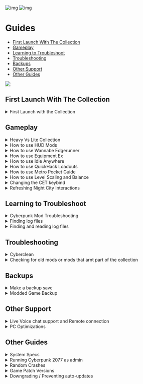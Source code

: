 ![img](https://s13.gifyu.com/images/SjBKh.png)
![img](https://s9.gifyu.com/images/SCGXs.png)

# Guides

- [First Launch With The Collection](#first-launch-with-the-collection)
- [Gameplay](#gameplay)
- [Learning to Troubleshoot](#learning-to-troubleshoot)
- [Troubleshooting](#troubleshooting)
- [Backups](#backups)
- [Other Support](#other-support)
- [Other Guides](#other-guides)

![](https://s12.gifyu.com/images/Cyan-Rule.png)


## First Launch With The Collection

<details>
<summary>First Launch with the Collection</summary>

![img](https://i.imgur.com/wAJUpeU.png)

**1**) To use CET (Cyber Engine Tweaks) use F11 on your keyboard to bring up the overlay here you will have many overlays that you can use to adjust the mods from the collection and configure them how you like including Cheats, AMM Appearance menu,Vehicle camera and many more.

**2**) I have added a key bind config file for a few of the mods this is just to get you started you can change it as you like. You will find the key bind list in your main game directory and HERE> [Keybinds](https://github.com/2077v2/City-of-Dreams/blob/main/Keybinds.md)

**3**) On the main menu go to the graphics tab and you will find "texture quality"  Set this to "HIGH".

*NOTE* If you enabled HUDitior do the following.
**1**) Once in game hold **SHIFT** and press **U** to customize the hud settings to suit you. To go to the next widget press the **LEFT** and **RIGHT** arrow keys.

![img](https://i.imgur.com/wAJUpeU.png)

</details>




## Gameplay

<details>
<summary>Heavy Vs Lite Collection</summary>

![img](https://i.imgur.com/wAJUpeU.png)

There are two different gameplay collections we have for **Cyberpunk 2077**. This will outline the differences between the two.

- **[Heavy](https://discord.com/channels/1076179431195955290/1144903902895030352/1216682413183340624)**
- **[Lite](https://discord.com/channels/1076179431195955290/1144903902895030352/1216682575767015464)**

## City of Dreams **(Heavy)**
This is a huge collection with everything you could ever need or want.

![img](https://s9.gifyu.com/images/SUI6u.gif)

##  City of Dreams (LITE)
This is identical to the **(Heavy Collection)** apart from the following 
- Clothing
- Custom 4k Bodys for V
- Custom 4k Body for NPCs
- Photo Mode Mods
and has been put together so that the user can add their own custom body and clothing.

The **(LITE)** Collection is designed with our other modular Collections in mind. **COMING SOON!!!**

![img](https://s9.gifyu.com/images/SUI8w.gif)

![img](https://i.imgur.com/wAJUpeU.png)

</details>


<details>
<summary>How to use HUD Mods</summary>

![img](https://i.imgur.com/wAJUpeU.png)

## How to use [LHUD](https://www.nexusmods.com/cyberpunk2077/mods/2592)

## Info
- Hides main **HUD** widgets by default and shows them only on certain events which you can configure
- Included widgets: Action Buttons, Crouch Indicator and Weapon Roster, Hints, Minimap, Player Healthbar, Quest Tracker, World Markers
- Adds new hotkey for your selected widgets group toggle (check the details below)
- Adds new hotkey for minimap toggle
- Adds config option to tweak minimap widget opacity

## Limited HUD - Hotkeys

The mods adds two additional in-game hotkeys which you can use to toggle widgets visibility:

- **Global Toggle:** global hotkey which you can use to toggle visibility for any module combination by your choice. By default it toggles Minimap, Quest Tracker and Quest Markers modules **(F8 by default)**.
- **Minimap Toggle:** a separate hotkey to toggle minimap visibility **(F6 by default)**


## How to use [HUDitor](https://www.nexusmods.com/cyberpunk2077/mods/3315)

## Info

**HUDitor** allows players to move & resize some of the main widgets on the screen:

- Minimap
- Quest tracker
- Wanted bar
- Quest notifications area
- Item notifications area
- Vehicle notifications (summoning and radio)
- Crouch indicator and weapon roster
- Action button hints (dpad)
- Player healthbar
- Player stamina
- Phone call avatar - temporarily removed
- Phone call input controller - temporarily removed
- Input hints
- Speedometer
- Bosses HP bar
- Dialog choices
- Dialog subtitles

## HUDitor - Hotkeys

- Press **"Shift + U"** - you will see that most of the **HUD** widgets' opacity has changed, and only the quest tracker is fully visible. Also, a mouse pointer will appear at the center of the screen (if you have Sprint hotkey rebinded then use it instead of Shift). Also you can use W-A-S-D keys for more precise position tweaking.
- Press **"Shift + U"** / **"Esc"** / **"C"** buttons to disable the editor.
- Press **"X"** while **HUDitor** is enabled, to reset all the widgets back to their original size & position.

## HUD Configuration options

These are great mods when you have an understanding of how they work, you can configure the entire **HUD** to suit yourself with 100s of different configurations and settings, these can be accessed from the **"Mod Settings"** tab at the main menu.

![img](https://i.imgur.com/wAJUpeU.png)

</details>

<details>
<summary>How to use Wannabe Edgerunner</summary>

![img](https://i.imgur.com/wAJUpeU.png)

## How to use [Wannabe Edgerunner](https://www.nexusmods.com/cyberpunk2077/mods/5646)

## Info

- New stat - Humanity, which depends on installed cyberware usage and committed kills.
- Possible Cyberpsychosis when humanity becomes very low.
- Cyberware Humanity usage based on implants type and quality
- New consumables called Neuroblockers which should help you to manage Humanity.
- New widgets to track your current Humanity value.
- Mod Settings menu


## Humanity

Adds new stat - **Humanity**, which depends on installed cyberware usages and committed kills. Cyberware usages and enemy kills decrease this stat temporarily so you can restore it after sleeping at your bed or doing a few other apartment interactions like having a shower etc. You can track your current Humanity value via Cyberware menu screen or with a new widget which will appear above the player's HP bar.

There are a three status effects which this mod uses depending on your Humanity stat:

**Low Humanity:** adds some visual glitches and a few combat related debuffs to your character, also can trigger a **Cyberpsychosis** with some chance. It's better to take **Neuroblockers** or go to sleep at this stage.

**Cyberpsychosis:** 
launches heavier visual glitches but buffs your movement speed, armor value and health regeneration, and if your character is not in an interior or dangerous area then triggers police spawn as well. If related option is enabled, then you will be teleported to one of the 20+ predefined locations when **Cyberpsychosis** effect ends. Teleporting logic does not support Dogtown yet.

**Post-Psychosis:** debuffs your combat skills, decreases damage resistances and blocks any cyberware usage until the next rest in your bed. Humanity loss is freezed and **Cyberpsychosis** can't be triggered at this stage.

Actions which restore your **Humanity:**
- Sleeping in your bed (fully restores Humanity).
- Petting a cat or iguana.
- Taking a shower.
- Donating money to a homeless
apartment interactions (playing a guitar, using a record player etc.)


## Neuroblockers

**Neuroblockers** is a new consumable which removes low Humanity side-effects and freezes Humanity points loss while active. You can buy it at some **Ripperdocs**, plus **Neuroblockers** crafting recipe was added to a few medical shops.

**Common Neuroblockers:** Instant Implants, Cassius, Bucks' Clinic.

**Uncommon** Neuroblockers: Fingers M.D., Octavio's Clinic.

**Rare Neuroblockers:** Kraviz's Clinic, Viktor's Clinic.

![img](https://i.imgur.com/wAJUpeU.png)

</details>


<details>
<summary>How to use Equipment Ex</summary>

![img](https://i.imgur.com/wAJUpeU.png)

## How to use [Equipment EX](https://www.nexusmods.com/cyberpunk2077/mods/6945)

## Info

- New transmog system with 30+ clothing slots
- A brand-new UI accessible from Hub menu and V's apartments
- Allows you to manage an unlimited amount of outfits with your names
- Converts your existing wardrobe sets to a new system at a first launch
- Works with vanilla and custom items

## How To Use

- The outfit manager is accessible through the new "Wardrobe" button in the Inventory menu or from wardrobe call in V's apartments
- On the right side of the screen, you will see all compatible gear grouped by slots
- By clicking on a button with three lines above the item list you can choose what items you want to see: current inventory, stash, wardrobe memory
- Clicking on any item will activate outfit mode, which applies the visuals of the selected items to your character over equipped gear
- To equip item in another slot, move cursor over the item and hold displayed hotkey (F on keyboard)
- To unequip all currently equipped items, move cursor over the preview puppet and press displayed hotkey (X on keyboard)
- On the left side of the screen, you will see a list of your outfits
- The "Save outfit" button becomes available when outfit mode is active
- To equip a previously saved outfit, just click on the name in the list
- To delete an outfit, hover over the outfit and press the hotkey from the hint (X on keyboard)
- To disable the outfit mode, you can select "No outfit" or unequip the outfit from the Inventory menu
- In photo mode, you will find the option to change outfits on the fly in the pose section

## FAQ

**Q**- How to get access to all items I ever picked, like in original wardrobe?
**A**- In wardrobe screen, there's a button with 3 lines. If you click on it, you can choose what items you want to see.

**Q**- Item from mod X is not available or buggy. Can you make this item to work?
**A**- It's up to the author of the item. They can contact us on Discord for assistance or follow the available documentation.

**Q**- I can wear item X as equipment, but it disappears in the wardrobe. What to do?
**A**- This means that the item is not compatible with the mod. See the previous answer.

**Q**- I can see clipping parts when item X and Y are equipped together. Can you fix it?
**A**- Some clipping issues can be fixed by the mod, and some require the items to be edited by the authors.
First of all, you have to check if the clipping is present when the same item combination is used without this mod installed.
If the clipping only happens with the mod, please let us know about it.
If the clipping occurs with and without the mod, then you need to contact the authors of the items.

![img](https://i.imgur.com/wAJUpeU.png)

</details>


<details>
<summary>How to use Idle Anywhere</summary>

![img](https://i.imgur.com/wAJUpeU.png)

## How to use [Idle Anywhere](https://www.nexusmods.com/cyberpunk2077/mods/8038)

## Info

Adds the ability to smoke, drink, and eat while V is standing idle in the world.
Drinking and eating will also apply their respective effects (drunk, well fed, sated) if you had a matching food type in your inventory, if not it is a purely cosmetic action.
The consumption of alcohol/softdrinks/food from your inventory always starts with the cheapest items, they all give the same buffs anyway.
Alcohol/food props are randomly selected for the animation.
The smoking animation loops forever. To stop it, simply try to move (forward/back/left/right etc)

## How to use

**1**) Visit V's starting apartment in H10. You only need to do this once to 'activate' the mod.

**2**) Press the Sprint input while the following is true:

- Stood still (not sat, or crouched)
- Not in a moving elevator (probably can't be vehicle surf either)
- Out of combat
- Have empty hands
- Not looking directly up or down
- Not scanning (zooming is okay)

**3**) Press Sprint again to manually hide it.

*NOTE*
The menu will also not work when controlling surveilance systems, in Brain Dances, and shouldn't work in Johnny's memories either.
If you do have/use the option while in conversation with NPCs just be aware that it can sometimes cause NPCs to sound distant/quiet during the animation(s)

![img](https://i.imgur.com/wAJUpeU.png)

</details>


<details>
<summary>How to use QuickHack Loadouts</summary>

![img](https://i.imgur.com/wAJUpeU.png)

## How to use [Quickhack Loadouts](https://www.nexusmods.com/cyberpunk2077/mods/11682?tab=description)

## Info

Lets you set up to 5 Quickhack loadouts for your Cyberdeck with an interface in the cyberdeck equip menu. Give each loadout a custom name; save and load loadouts at any time.

This mod relieves the frustration of slowly changing your equipped quickhacks every time you want to switch from combat hacks to stealth, or whatever it is you need.

There are 5 loadout slots. You can rename the title of each slot by clicking on the title and typing with a keyboard. You can't edit the text with a gamepad, but otherwise the mod works fine with gamepad.

## How to use

**Saving**
When you click the "Save" button, the currently equipped quickhacks are saved to that loadout, and the current name of the loadout is saved. If you save while there are no loadouts equipped, an empty loadout is saved. Saved loadouts can be overwritten, including with an empty loadout.

**Loading**
When you click the "Load" button, the quickhacks stored in that loadout are equipped. If there are no quickhacks stored in the loadout, then the Load button will be disabled. When you hover over a Load button, a tooltip displays the quickhacks in the loadout.

![img](https://i.imgur.com/wAJUpeU.png)

</details>


<details>
<summary>How to use Metro Pocket Guide</summary>

![img](https://i.imgur.com/wAJUpeU.png)

## How to use [Metro Pocket Guide](https://www.nexusmods.com/cyberpunk2077/mods/11882?tab=description)

## Info

Finds the shortest route between two selected metro stations and helps you navigate with ease.

- Finds the shortest route between two selected metro stations
- Adds a new widget that navigates you through all the stations on your active route
- Highlights interchange stations where you should switch to another metro line
- Highlights which line you should select at the metro gate entering menu to follow your active route 
- Adds a new hotkey to toggle navigation widget visibility while riding the metro
- Automatically ends route tracking when you exit the metro at your destination station
- Adds a few mod settings options to control the navigation widget position and appearance
- Additional mod settings option to unlock all metro stations mappins for the world map menu (disabled by default)

## How to use

- Open world map menu
- Press "Route" button at the bottom of the screen
- Select starting metro station
- Select destination station and press "Сonfirm"
Enter the subway and follow the tracked route

![img](https://i.imgur.com/wAJUpeU.png)

</details>


<details>
<summary>How to use Level Scaling and Balance</summary>

![img](https://i.imgur.com/wAJUpeU.png)

## How to use [Level Scaling and Balance](https://www.nexusmods.com/cyberpunk2077/mods/1712)

## Info

You can change the difficulty to suit your style. Set multipliers to damage for NPCs and the player, as well as other difficulty adjustments such as Stamina use.

## How to use

**1**) From the main menu select Mods.

**2**) Select "RMK MODS"

Use these menus in game to make it Easier or Harder based on your play style.

![img](https://s11.gifyu.com/images/Sciel.png)

If you want to learn more about how these mods work check out the mod page on Nexus [HERE](https://www.nexusmods.com/cyberpunk2077/mods/1712)

![img](https://i.imgur.com/wAJUpeU.png)

</details>


<details>
<summary>Changing the CET keybind</summary>

![img](https://i.imgur.com/wAJUpeU.png)

To change the (CET) Cyber Engine Tweaks Overlay.

Delete bindings.json located in 

```
bin\x64\plugins\cyber_engine_tweaks 
```

and then launch Cyberpunk 2077 to set a new key bind.


**Note** This will also delete any other key bind configuration you have chosen for your mods.

![img](https://i.imgur.com/wAJUpeU.png)

</details>



<details>
<summary>Refreshing Night City Interactions</summary>

![img](https://i.imgur.com/wAJUpeU.png)

**1**) Travel to V's first/main apartment in H10

**2**) Find and use the **REBOOT NCI** interaction in the stash room

**3**) Leave the apartment and then walk back in

This resets the mod **Night City Interactions**

![img](https://i.imgur.com/wAJUpeU.png)

</details>



## Learning to Troubleshoot

<details>
<summary>Cyberpunk Mod Troubleshooting</summary>

![img](https://i.imgur.com/wAJUpeU.png)

You can read the wiki [HERE](https://wiki.redmodding.org/cyberpunk-2077-modding/help/users-troubleshooting)

![img](https://i.imgur.com/wAJUpeU.png)

</details>

<details>
<summary>Finding log files</summary>

![img](https://i.imgur.com/wAJUpeU.png)

**1**) In your main Cyberpunk 2077 game directory you will see a bat file name **FindErrorsBat**

```
GOG>     Drive Letter:\Games\Cyberpunk 2077
Steam>  Drive Letter:\Games\Steam\steamapps\common\Cyberpunk 2077
Epic> Drive Letter:\Epic Games\Cyberpunk 2077
```

**2**) Double click the file.

**3**) The script will have created a folder _LOGS in your Cyberpunk directory, which contains a file listing all the errors for you.


![img](https://i.imgur.com/wAJUpeU.png)

</details>


<details>
<summary>Finding and reading log files</summary>

![img](https://i.imgur.com/wAJUpeU.png)

You can read the wiki [HERE](https://wiki.redmodding.org/cyberpunk-2077-modding/for-mod-users/user-guide-troubleshooting/finding-and-reading-log-files)

![img](https://i.imgur.com/wAJUpeU.png)

</details>




## Troubleshooting

<details>
<summary>Cyberclean</summary>

![img](https://i.imgur.com/wAJUpeU.png)

Always double-check Vortex to make sure it uninstalled/installed something properly during an update. If you are having any issues with crashing or mods not loading you can do the following.

MANUAL
**1**) Purge mods in **Vortex**

![](https://s11.gifyu.com/images/Purge-Deploiy.jpg)

**2**) Go to where **Cyberpunk2077** is installed and delete these 4 folders /**bin** / **engine** / **r6** / **red4ext**

![](https://s12.gifyu.com/images/Cyberclean.jpg)

**3**) Go to the following location and delete the **"mod"** folder. If you don't see it that's fine.

```
Steam> Drive Letter:\Games\Steam\steamapps\common\Cyberpunk 2077\archive\pc\mod
GOG>   Drive Letter:\Games\Cyberpunk 2077\archive\pc\mod
Epic>  Drive Letter:\Epic Games\Cyberpunk 2077\archive\pc\mod  
```

**4) Verify game files inside your launcher.

**5) Deploy mods in **Vortex**.

**6**) Launch the game and see if the problem is resolved. 

AUTO
**1**) Purge mods in **Vortex**

![](https://s11.gifyu.com/images/Purge-Deploiy.jpg)

**2**) Place the **(Cyberclean.bat)** file in the main **Cyberpunk** directory you can find it here> https://www.nexusmods.com/cyberpunk2077/mods/8595

```
Steam> Drive Letter:\Games\Steam\steamapps\common\Cyberpunk 2077
GOG>   Drive Letter:\Games\Cyberpunk 2077
Epic>  Drive Letter:\Epic Games\Cyberpunk 2077
```

**3**) Double click that bat file.

**4**) Verify game files inside your launcher.

**5**) Deploy mods in **Vortex**.

**6**) Launch the game and see if the problem is resolved.


![img](https://i.imgur.com/wAJUpeU.png)

</details>


<details>
<summary>Checking for old mods or mods that arnt part of the collection</summary>

![img](https://i.imgur.com/wAJUpeU.png)

We can filter mods in **Vortex** from a variety of options we are going to use the collections filter this is helpfull to find old mods or mods that are not part of the collection.

**1**) Open **Vortex** and on the mods tab in the right hand corner select the settings cog. Now select collection.
 
**2**) Now you can filter "none" and see the mods that arnt in the collection.

![](https://s11.gifyu.com/images/Su3mn.png)

![img](https://i.imgur.com/wAJUpeU.png)

</details>

## Backups

<details>
<summary>Make a backup save</summary>

![img](https://i.imgur.com/wAJUpeU.png)

Mods for **Cyberpunk 2077** are pretty reliable but it's always good to make a backup of your saved file. 

Save files can be found here 

```
C:\Users\Your username\Saved Games\CD Projekt Red\Cyberpunk 2077
```

just copy the contents of this file and place it somewhere on your pc.

![img](https://i.imgur.com/wAJUpeU.png)

</details>

<details>
<summary>Modded Game Backup</summary>

![img](https://i.imgur.com/wAJUpeU.png)

Move game folder before the DLC and any other upgrade.


**1**) open vortex/mods and purge first so you don't mess up with the files

**2**) move the game foder where you want it (on the same drive)

**3**) go to games on vortex, press on the 3 dots on cyberpunk 2077 and then manually set location. find the folder you just moved

**4**) deploy mods and then go to tools and press on the 3 dots on the side of each tool and press on edit. Then change them to the folder u moved

If you want to upgrade your cyberpunk modded folder. just update the game with steam/gog and copy the steam/gog cyberpunk 2077 game folder to your cyberpunk modded folder. PURGE MODS IN VORTEX FIRST

![img](https://i.imgur.com/wAJUpeU.png)

</details>




## Other Support


<details>
<summary>Live Voice chat support and Remote connection</summary>

![img](https://i.imgur.com/wAJUpeU.png)

I can help you if you are stuck with LIVE Voice chat support and screenshare in the ⁠🔧︱Live VC Support channel in discord

If you are really stuck i can connect to your Pc via a remote connection all you have to do is click the download link it will take you to a software page to download Teamviewer with this tool i can control your pc remotely (while you watch) with a one time use code and password. You can uninstall the program after so you can have peace of mind.

To download Teamviewer click [HERE](https://www.teamviewer.com/en-us/download/windows/?utm_source=google&utm_medium=cpc&utm_campaign=au|b|pr|22|jun|tv-core-download-sn|free|t0|0&utm_content=Download&utm_term=teamviewer%20download&gad=1&gclid=CjwKCAjw9pGjBhB-EiwAa5jl3JtSMlwskHVNVTH2fzvXvtj6wTBD_uhieVL3zYhh38ZYQBQscEv3KRoCZGsQAvD_BwE)
🔧︱Live VC Support in discord

![img](https://i.imgur.com/wAJUpeU.png)

</details>

<details>
<summary>PC Optimizations</summary>

![img](https://i.imgur.com/wAJUpeU.png)

I've been building Pcs for a few years now and have picked up a few tips and tricks along the way. You can also check out my builds on our Discord.

I can connect to your Pc via a remote connection [Team Viewer]() and optimize your Pc for gaming. 

I use a few tools and methods which I will explain here. These tools/programs are lightweight and will not take up many resources in the background. These tools are used widely by the Pc community and are well known.

All links to these tools will be listed below so you can check them out for yourself.

All of this I offer free of charge. The only thing I ask is for you to **Endorse** and support our collections. It really means a lot to us.


### MSI afterburner

This is an overclocking tool but it does much more. With this tool, I can set the following.

**1**) Custom fan curve this will help with **GPU** temps.

**2**) Unlock the voltage control on the **GPU** this helps maintain higher clock speeds for the **GPU**.



### RTSS Riva Statistics Tuner

This is a hardware monitoring tool that works alongside **MSI Afterburner**.

**1**) This allows monitoring of all **GPU** parameters including an **FPS** counter, Temp readings, **FPS** cap and much much more



### ISLC Intelligent Standby List Cleaner

This help to clear out the standby list in Windows in turn freeing up Memory **RAM** the benefits of this tool are fewer stutters in game and maintaining a steady fps.



### Quick CPU

Quick CPU is a program that was designed to fine-tune and monitor important CPU and System parameters such as **CPU** Temperature (Package and Core Temp), **CPU** Performance, Power, Voltage, Current, Core Parking, Frequency Scaling, System Memory, Turbo Boost, C-States, Speed Shift FIVR Control as well as making other adjustments.


### CPU Z & GPU z

These will allow you to identify the GPU and CPU.


### GEEK Uninstaller

This is a great tool for uninstalling programs and removing any traces they leave behind.


### WINDOWS OPTIMIZATION

As well as the tools i can install and configure there are also some optimizations I can perform inside of Windows itself.

These include.

**1**) Nvidia control panel optimizations

**2**) Bios optimizations.

**3**) Power management optimizations.

**4**) Game-specific optimizations.



### OVERCLOCKING OF THE GPU

I can overclock and stress test your **GPU**.



### As well as all of the above I can.

**1**) Clear out old unused Windows files taking up space on your System.

**2**) Run system scans to ensure everything is running as it should be and repair errors.

[MSI afterburner](https://www.msi.com/Landing/afterburner/graphics-cards)

[RTSS Riva Statistics Tuner](https://www.guru3d.com/files-details/rtss-rivatuner-statistics-server-download.html)

[ISLC Intelligent Standby List Cleaner](https://www.wagnardsoft.com/forums/viewtopic.php?t=1256)

[Quick CPU](https://coderbag.com/product/quickcpu)

[CPU Z](https://www.cpuid.com/softwares/cpu-z.html)

[GPU Z](https://www.techpowerup.com/gpuz/)

[GEEK Uninstaller](https://geekuninstaller.com/)

![img](https://i.imgur.com/wAJUpeU.png)

</details>

## Other Guides


<details>
<summary>System Specs</summary>

![img](https://i.imgur.com/wAJUpeU.png)

System specs for the base collection & (Lite) Version

- VRAM> 8GB
- GPU>(see below)
- 1080p> RTX 3060 or RX 6700 XT
- 1440p> RTX 3080 or RX 6800 XT
- RAM> 16GB
- CPU> R5 3600 or i5 9600K
- STORAGE> 12.5GB
- STORAGE TYPE> SSD


System specs for the  4k Graphics Pack

- VRAM> 16GB
- GPU>(see below)
- 1080p> RTX 3080 or RX 6800 XT
- 1440p> RTX 3090 or RX 6900 XT
- RAM> 32GB
- CPU> R5 5600 or i5-12400F
- STORAGE> 28GB
- STORAGE TYPE> SSD

Weak  Hardware

Some crashes are caused by weak hardware. The collection uses alot of RAM this can lead to crashes if the user only has 16gb of RAM installed and they are runnning alot of background programs.

SSD vs HDD

Cyberpunk 2077 needs to be installed on a SSD if its not the following can occur.

- Texture Pop In
- Missing textures
- Texture Loading
- Very Long load times
- Slow Vortex Deployment
- Crashes

![img](https://i.imgur.com/wAJUpeU.png)

</details>


<details>
<summary>Running Cyberpunk 2077 as admin</summary>

![img](https://i.imgur.com/wAJUpeU.png)

**1**) Go to the following location and find the "cyberpunk2077.exe"

```
Cyberpunk 2077\bin\x64
```

**2**) Right click the exe and go to "properties"

**3**) On the compatibility tab check the box for "run this program as administrator" and select "apply" and "ok"

![img](https://s12.gifyu.com/images/SQNWC.jpg)


![img](https://i.imgur.com/wAJUpeU.png)

</details>

<details>
<summary>Random Crashes</summary>

![img](https://i.imgur.com/wAJUpeU.png)

The game may crash here or there its just something we cyberpunks have to deal with. 

But if you are getting constant crashes then there is a issue let us know so we can assist you.

You may find that the game will crash when doing the following. This is due to the game compiling the scripts for all the mods.

**1**) After the first install of the collection.

**2**) After a "cyberclean"

**3**) After a collection update.


![img](https://i.imgur.com/wAJUpeU.png)

</details>

<details>
<summary>Game Patch Versions</summary>

![img](https://i.imgur.com/wAJUpeU.png)

This guide was made by Jack Humbert 

Find your File Version:

**1**) Locate Cyberpunk2077.exe in your game directory at 

```
bin/x64/Cyberpunk2077.exe
```

**2**) Right-click and select Properties

**3**) Select the Details tab

**4**) Look for File version in the table - it should match one of the numbers below

![img](https://s9.gifyu.com/images/SFIbd.png)

![img](https://i.imgur.com/wAJUpeU.png)

</details>


<details>
<summary>Downgrading / Preventing auto-updates</summary>

![img](https://s11.gifyu.com/images/Sgd38.jpg)

Go to the[Cyberpunk Modding WIKI](https://wiki.redmodding.org/cyberpunk-2077-modding/for-mod-users/users-modding-cyberpunk-2077/users-downgrading-preventing-auto-updates) and follow the relevent version of your game.

![img](https://s11.gifyu.com/images/Sgd38.jpg)

</details>
